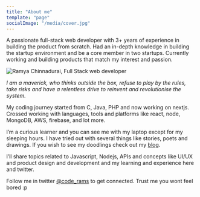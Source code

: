```yaml
---
title: "About me"
template: "page"
socialImage: "/media/cover.jpg"
---
```


A passionate full-stack web developer with 3+ years of experience in building the product from scratch. Had an in-depth knowledge in building the startup environment and be a core member in two startups. Currently working and building products that match my interest and passion.

![Ramya Chinnadurai, Full Stack web developer](/media/cover.jpg)

*I am a maverick, who thinks outside the box, refuse to play by the rules, take risks and have a relentless drive to reinvent and revolutionise the system.*

My coding journey started from C, Java, PHP and now working on nextjs. Crossed working with languages, tools and platforms like react, node, MongoDB, AWS, firebase, and lot more.

I’m a curious learner and you can see me with my laptop except for my sleeping hours. I have tried out with several things like stories, poets and drawings. If you wish to see my doodlings check out my [blog](https://ramyachinnadurai.in/). 

I’ll share topics related to Javascript, Nodejs, APIs and concepts like UI/UX and product design and development and my learning and experience here and twitter.

Follow me in twitter [@code_rams](https://twitter.com/code_rams) to get connected. 
Trust me you wont feel bored :p